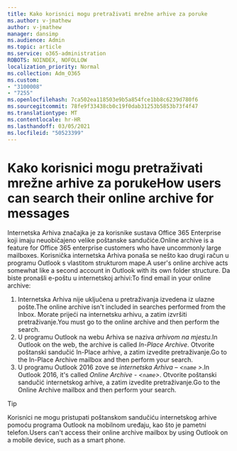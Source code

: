 ```yaml
---
title: Kako korisnici mogu pretraživati mrežne arhive za poruke
ms.author: v-jmathew
author: v-jmathew
manager: dansimp
ms.audience: Admin
ms.topic: article
ms.service: o365-administration
ROBOTS: NOINDEX, NOFOLLOW
localization_priority: Normal
ms.collection: Adm_O365
ms.custom:
- "3100008"
- "7255"
ms.openlocfilehash: 7ca502ea118503e9b5a854fce1bb8c6239d780f6
ms.sourcegitcommit: 78fe9f33438cb0c19f0dab31253b5853b73f4f47
ms.translationtype: MT
ms.contentlocale: hr-HR
ms.lasthandoff: 03/05/2021
ms.locfileid: "50523399"
---
```

# <a name="how-users-can-search-their-online-archive-for-messages"></a><span data-ttu-id="0ed22-102">Kako korisnici mogu pretraživati mrežne arhive za poruke</span><span class="sxs-lookup"><span data-stu-id="0ed22-102">How users can search their online archive for messages</span></span>

<span data-ttu-id="0ed22-103">Internetska Arhiva značajka je za korisnike sustava Office 365 Enterprise koji imaju neuobičajeno velike poštanske sandučiće.</span><span class="sxs-lookup"><span data-stu-id="0ed22-103">Online archive is a feature for Office 365 enterprise customers who have uncommonly large mailboxes.</span></span> <span data-ttu-id="0ed22-104">Korisnička internetska Arhiva ponaša se nešto kao drugi račun u programu Outlook s vlastitom strukturom mape.</span><span class="sxs-lookup"><span data-stu-id="0ed22-104">A user's online archive acts somewhat like a second account in Outlook with its own folder structure.</span></span> <span data-ttu-id="0ed22-105">Da biste pronašli e-poštu u internetskoj arhivi:</span><span class="sxs-lookup"><span data-stu-id="0ed22-105">To find email in your online archive:</span></span>

1. <span data-ttu-id="0ed22-106">Internetska Arhiva nije uključena u pretraživanja izvedena iz ulazne pošte.</span><span class="sxs-lookup"><span data-stu-id="0ed22-106">The online archive isn't included in searches performed from the Inbox.</span></span> <span data-ttu-id="0ed22-107">Morate prijeći na internetsku arhivu, a zatim izvršiti pretraživanje.</span><span class="sxs-lookup"><span data-stu-id="0ed22-107">You must go to the online archive and then perform the search.</span></span>
2. <span data-ttu-id="0ed22-108">U programu Outlook na webu Arhiva se naziva *arhivom na mjestu*.</span><span class="sxs-lookup"><span data-stu-id="0ed22-108">In Outlook on the web, the archive is called *In-Place Archive*.</span></span> <span data-ttu-id="0ed22-109">Otvorite poštanski sandučić In-Place arhive, a zatim izvedite pretraživanje.</span><span class="sxs-lookup"><span data-stu-id="0ed22-109">Go to the In-Place Archive mailbox and then perform your search.</span></span>
3. <span data-ttu-id="0ed22-110">U programu Outlook 2016 zove se *internetska Arhiva – <`name` >*.</span><span class="sxs-lookup"><span data-stu-id="0ed22-110">In Outlook 2016, it's called *Online Archive - <`name`>*.</span></span> <span data-ttu-id="0ed22-111">Otvorite poštanski sandučić internetskog arhive, a zatim izvedite pretraživanje.</span><span class="sxs-lookup"><span data-stu-id="0ed22-111">Go to the Online Archive mailbox and then perform your search.</span></span>

> [!TIP]
> <span data-ttu-id="0ed22-112">Korisnici ne mogu pristupati poštanskom sandučiću internetskog arhive pomoću programa Outlook na mobilnom uređaju, kao što je pametni telefon.</span><span class="sxs-lookup"><span data-stu-id="0ed22-112">Users can't access their online archive mailbox by using Outlook on a mobile device, such as a smart phone.</span></span>

